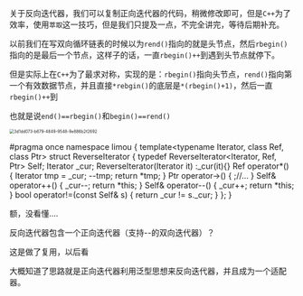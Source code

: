 关于反向迭代器，我们可以复制正向迭代器的代码，稍微修改即可，但是`C++`为了效率，使用`萃取`这一技巧，但是我们只提及一点，不完全讲完，等待后期补充。

以前我们在写双向循环链表的时候以为`rend()`指向的就是头节点，然后`rbegin()`指向的是最后一个节点，这样子的话，一直`rbegin()++`到遇到头节点就停下。

但是实际上在`C++`为了最求对称，实现的是：`rbegin()`指向头节点，`rend()`指向第一个有效数据节点，并且直接`*rebgin()`的底层是`*(rbegin()+1)`，然后一直`rbegin()++`到

也就是说`end()==rbegin()`和`begin()==rend()`

<img src="./assets/3d1dd073-b679-4849-9548-9e886b2f2692.png" title="" alt="3d1dd073-b679-4849-9548-9e886b2f2692" style="zoom:50%;">

#pragma once
namespace limou
{
    template<typename Iterator, class Ref, class Ptr>
    struct ReverseIterator
    {
        typedef ReverseIterator<Iterator, Ref, Ptr> Self;
        Iterator _cur;
        ReverseIterator(Iterator it)
            :_cur(it){}
        Ref operator*()
        {
            Iterator tmp = _cur;
            --tmp;
            return *tmp;
        }
        Ptr operator->()
        {
            ;//...
        }
        Self& operator++()
        {
            _cur--;
            return *this;
        }
        Self& operator--()
        {
            _cur++;
            return *this;
        }
        bool operator!=(const Self& s)
        {
            return _cur != s._cur;
        }
    };
}

额，没看懂....

反向迭代器包含一个正向迭代器（支持--的双向迭代器）？

这是做了复用，以后看

大概知道了思路就是正向迭代器利用泛型思想来反向迭代器，并且成为一个适配器。
